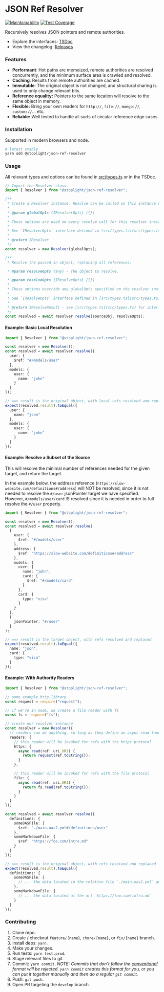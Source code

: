 # JSON Ref Resolver

[![Maintainability](https://api.codeclimate.com/v1/badges/0b1d841cc2445e29ef50/maintainability)](https://codeclimate.com/github/stoplightio/json-ref-resolver/maintainability) [![Test Coverage](https://api.codeclimate.com/v1/badges/0b1d841cc2445e29ef50/test_coverage)](https://codeclimate.com/github/stoplightio/json-ref-resolver/test_coverage)

Recursively resolves JSON pointers and remote authorities.

- Explore the interfaces: [TSDoc](https://stoplightio.github.io/json-ref-resolver/)
- View the changelog: [Releases](https://github.com/stoplightio/json-ref-resolver/releases)

### Features

- **Performant**: Hot paths are memoized, remote authorities are resolved concurrently, and the minimum surface area is crawled and resolved.
- **Caching**: Results from remote authorities are cached.
- **Immutable**: The original object is not changed, and structural sharing is used to only change relevant bits.
- **Reference equality:** Pointers to the same location will resolve to the same object in memory.
- **Flexible:** Bring your own readers for `http://`, `file://`, `mongo://`, `custom://`... etc.
- **Reliable:** Well tested to handle all sorts of circular reference edge cases.

### Installation

Supported in modern browsers and node.

```bash
# latest stable
yarn add @stoplight/json-ref-resolver
```

### Usage

All relevant types and options can be found in [src/types.ts](src/types.ts) or in the TSDoc.

```ts
// Import the Resolver class.
import { Resolver } from "@stoplight/json-ref-resolver";

/**
 * Create a Resolver instance. Resolve can be called on this instance multiple times to take advantage of caching.
 *
 * @param globalOpts {IResolverOpts} [{}]
 *
 * These options are used on every resolve call for this resolver instance.
 *
 * See `IResolverOpts` interface defined in [src/types.ts](src/types.ts) for available options.
 *
 * @return IResolver
 */
const resolver = new Resolver(globalOpts);

/**
 * Resolve the passed in object, replacing all references.

 * @param resolveOpts {any} - The object to resolve.

 * @param resolveOpts {IResolveOpts} [{}]
 *
 * These options override any globalOpts specified on the resolver instance, and only apply during this resolve call.
 *
 * See `IResolveOpts` interface defined in [src/types.ts](src/types.ts) for available options.
 *
 * @return IResolveResult - see [src/types.ts](src/types.ts) for interface definition.
 */
const resolved = await resolver.resolve(sourceObj, resolveOpts);
```

#### Example: Basic Local Resolution

```ts
import { Resolver } from "@stoplight/json-ref-resolver";

const resolver = new Resolver();
const resolved = await resolver.resolve({
  user: {
    $ref: "#/models/user"
  },
  models: {
    user: {
      name: "john"
    }
  }
});

// ==> result is the original object, with local refs resolved and replaced
expect(resolved.result).toEqual({
  user: {
    name: "json"
  },
  models: {
    user: {
      name: "john"
    }
  }
});
```

#### Example: Resolve a Subset of the Source

This will resolve the minimal number of references needed for the given target, and return the target.

In the example below, the address reference (`https://slow-website.com/definitions#/address`) will NOT be resolved, since
it is not needed to resolve the `#/user` jsonPointer target we have specified. However, `#/models/user/card` IS resolved since
it is needed in order to full resolve the `#/user` property.

```ts
import { Resolver } from "@stoplight/json-ref-resolver";

const resolver = new Resolver();
const resolved = await resolver.resolve(
  {
    user: {
      $ref: "#/models/user"
    },
    address: {
      $ref: "https://slow-website.com/definitions#/address"
    },
    models: {
      user: {
        name: "john",
        card: {
          $ref: "#/models/card"
        }
      },
      card: {
        type: "visa"
      }
    }
  },
  {
    jsonPointer: "#/user"
  }
);

// ==> result is the target object, with refs resolved and replaced
expect(resolved.result).toEqual({
  name: "json",
  card: {
    type: "visa"
  }
});
```

#### Example: With Authority Readers

```ts
import { Resolver } from "@stoplight/json-ref-resolver";

// some example http library
const request = require("request");

// if we're in node, we create a file reader with fs
const fs = require("fs");

// create our resolver instance
const resolver = new Resolver({
  // readers can do anything, so long as they define an async read function that resolves to a value
  readers: {
    // this reader will be invoked for refs with the https protocol
    https: {
      async read(ref: uri.URI) {
        return request(ref.toString());
      }
    },

    // this reader will be invoked for refs with the file protocol
    file: {
      async read(ref: uri.URI) {
        return fs.read(ref.toString());
      }
    }
  }
});

const resolved = await resolver.resolve({
  definitions: {
    someOASFile: {
      $ref: "./main.oas2.yml#/definitions/user"
    },
    someMarkdownFile: {
      $ref: "https://foo.com/intro.md"
    }
  }
});

// ==> result is the original object, with refs resolved and replaced
expect(resolved.result).toEqual({
  definitions: {
    someOASFile: {
      // ... the data located in the relative file `./main.oas2.yml` and inner json path `#/definitions/user`
    },
    someMarkdownFile: {
      // ... the data located at the url `https://foo.com/intro.md`
    }
  }
});
```

### Contributing

1. Clone repo.
2. Create / checkout `feature/{name}`, `chore/{name}`, or `fix/{name}` branch.
3. Install deps: `yarn`.
4. Make your changes.
5. Run tests: `yarn test.prod`.
6. Stage relevant files to git.
7. Commit: `yarn commit`. _NOTE: Commits that don't follow the [conventional](https://github.com/marionebl/commitlint/tree/master/%40commitlint/config-conventional) format will be rejected. `yarn commit` creates this format for you, or you can put it together manually and then do a regular `git commit`._
8. Push: `git push`.
9. Open PR targeting the `develop` branch.
